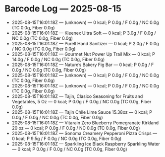 # Barcode Log — 2025-08-15

- 2025-08-15T16:01:18Z — (unknown) — 0 kcal; P 0.0g / F 0.0g / NC 0.0g (TC 0.0g, Fiber 0.0g)
- 2025-08-15T16:01:18Z — Kleenex Ultra Soft — 0 kcal; P 3.0g / F 0.0g / NC 0.0g (TC 0.0g, Fiber 0.0g)
- 2025-08-15T16:01:18Z — Purell Hand Sanitizer — 0 kcal; P 2.0g / F 0.0g / NC 0.0g (TC 0.0g, Fiber 0.0g)
- 2025-08-15T16:01:18Z — Gourmet Nut Power Up Trail Mix — 0 kcal; P 14.0g / F 0.0g / NC 0.0g (TC 0.0g, Fiber 0.0g)
- 2025-08-15T16:01:18Z — Nature’s Bakery Fig Bar — 0 kcal; P 0.0g / F 0.0g / NC 0.0g (TC 0.0g, Fiber 0.0g)
- 2025-08-15T16:01:18Z — (unknown) — 0 kcal; P 0.0g / F 0.0g / NC 0.0g (TC 0.0g, Fiber 0.0g)
- 2025-08-15T16:01:18Z — (unknown) — 0 kcal; P 0.0g / F 0.0g / NC 0.0g (TC 0.0g, Fiber 0.0g)
- 2025-08-15T16:01:18Z — Tajin, Clasico Seasoning for Fruits and Vegetables, 5 Oz — 0 kcal; P 0.0g / F 0.0g / NC 0.0g (TC 0.0g, Fiber 0.0g)
- 2025-08-15T16:01:18Z — Tajin Chile Lime Sauce 15.38oz — 0 kcal; P 0.0g / F 0.0g / NC 0.0g (TC 0.0g, Fiber 0.0g)
- 2025-08-15T16:01:18Z — Vitarain Zero Blueberry Pomegranate Kirkland 20 oz — 0 kcal; P 0.0g / F 0.0g / NC 0.0g (TC 0.0g, Fiber 0.0g)
- 2025-08-15T16:01:18Z — Sonoma Creamery Pepperoni Pizza Crisps — 0 kcal; P 9.5g / F 0.0g / NC 0.0g (TC 0.0g, Fiber 0.0g)
- 2025-08-15T16:01:18Z — Sparkling Ice Black Raspberry Sparkling Water — 0 kcal; P 0.0g / F 0.0g / NC 0.0g (TC 0.0g, Fiber 0.0g)
